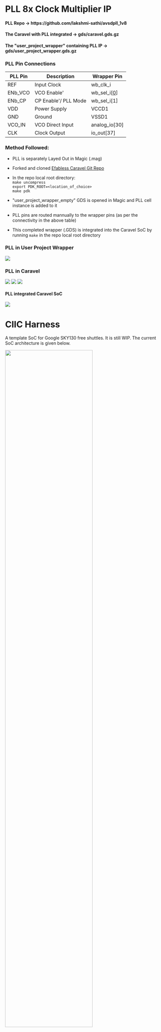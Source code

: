 # PLL 8x Clock Multiplier IP

<h4> PLL Repo -> https://github.com/lakshmi-sathi/avsdpll_1v8 </h4>
<h4> The Caravel with PLL integrated -> gds/caravel.gds.gz </h4>  
<h4> The "user_project_wrapper" containing PLL IP -> gds/user_project_wrapper.gds.gz</h4> 

<h3> PLL Pin Connections </h3>
 
 | PLL Pin | Description | Wrapper Pin |
 | --- | --- | --- |
 | REF | Input Clock | wb_clk_i |
 | ENb_VCO | VCO Enable' | wb_sel_i[[0]] |
 | ENb_CP | CP Enable'/ PLL Mode | wb_sel_i[1] |
 | VDD | Power Supply | VCCD1 |
 | GND | Ground | VSSD1 |
 | VCO_IN | VCO Direct Input | analog_io[30] |
 | CLK | Clock Output | io_out[37] |

<h3> Method Followed: </h3>

* PLL is separately Layed Out in Magic (.mag)

* Forked and cloned [Efabless Caravel Git Repo](https://github.com/efabless/caravel)

* In the repo local root directory: <br>
`make uncompress` <br>
`export PDK_ROOT=<location_of_choice>` <br>
`make pdk` <br>

* "user_project_wrapper_empty" GDS is opened in Magic and PLL cell instance is added to it 

* PLL pins are routed mannually to the wrapper pins (as per the connectivity in the above table)

* This completed wrapper (.GDS) is integrated into the Caravel SoC by running `make` in the repo local root directory 



<h3> PLL in User Project Wrapper </h3>

![](Images/PLLonwrapper.jpg)

<h3> PLL in Caravel </h3>

![](Images/PLL_in_caravel.jpg)
![](Images/PLL_Caravel2.jpg)
![](Images/PLL_on_Caravel.jpg)


<h4> PLL integrated Caravel SoC </h4>

![](Images/PLL_Integrated_Caravel.jpg)


 
# CIIC Harness  

A template SoC for Google SKY130 free shuttles. It is still WIP. The current SoC architecture is given below.

<p align=”center”>
<img src="/doc/ciic_harness.png" width="75%" height="75%"> 
</p>

## Getting Started:

Start by cloning the repo and uncompressing the files.
```bash
git clone https://github.com/efabless/caravel.git
cd caravel
make uncompress
```

Then you need to install the open_pdks prerequisite:
 - [Magic VLSI Layout Tool](http://opencircuitdesign.com/magic/index.html) is needed to run open_pdks -- version >= 8.3.60*

 > \* Note: You can avoid the need for the magic prerequisite by using the openlane docker to do the installation step in open_pdks. This [file](https://github.com/efabless/openlane/blob/develop/travisCI/travisBuild.sh) shows how.

Install the required version of the PDK by running the following commands:

```bash
export PDK_ROOT=<The place where you want to install the pdk>
make pdk
```

Then, you can learn more about the caravel chip by watching these video:
- Caravel User Project Features -- https://youtu.be/zJhnmilXGPo
- Aboard Caravel -- How to put your design on Caravel? -- https://youtu.be/9QV8SDelURk
- Things to Clarify About Caravel -- What versions to use with Caravel? -- https://youtu.be/-LZ522mxXMw

## Aboard Caravel:

Your area is the full user_project_wrapper, so feel free to add your project there or create a differnt macro and harden it seperately then insert it into the user_project_wrapper. For example, if your design is analog or you're using a different tool other than OpenLANE.

If you will use OpenLANE to harden your design, go through the instructions in this [README.md][0].

Then, you will need to put your design aboard the Caravel chip. Make sure you have the following:

- [Magic VLSI Layout Tool](http://opencircuitdesign.com/magic/index.html) installed on your machine. We may provide a Dockerized version later.\*
- You have your user_project_wrapper.gds under `./gds/` in the Caravel directory.

 > \* **Note:** You can avoid the need for the magic prerequisite by using the openlane docker to run the make step. This [section](#running-make-using-openlane's-magic) shows how.

Run the following command:

```bash
export PDK_ROOT=<The place where the installed pdk resides. The same PDK_ROOT used in the pdk installation step>
make
```

This should merge the GDSes using magic and you'll end up with your version of `./gds/caravel.gds`. You should expect hundred of thousands of magic DRC violations with the current "development" state of caravel.

## Running Make using OpenLANE's Magic

To use the magic installed inside Openlane to complete the final GDS streaming out step, export the following:

```bash
export PDK_ROOT=<The location where the pdk is installed>
export OPENLANE_ROOT=<the absolute path to the openlane directory cloned or to be cloned>
export IMAGE_NAME=<the openlane image name installed on your machine. Preferably openlane:rc5>
export CARAVEL_PATH=$(pwd)
```

Then, mount the docker:

```bash
docker run -it -v $CARAVEL_PATH:$CARAVEL_PATH -v $OPENLANE_ROOT:/openLANE_flow -v $PDK_ROOT:$PDK_ROOT -e CARAVEL_PATH=$CARAVEL_PATH -e PDK_ROOT=$PDK_ROOT -u $(id -u $USER):$(id -g $USER) $IMAGE_NAME
```

Finally, once inside the docker run the following commands:
```bash
cd $CARAVEL_PATH
make
exit
```

This should merge the GDSes using magic and you'll end up with your version of `./gds/caravel.gds`. You should expect hundred of thousands of magic DRC violations with the current "development" state of caravel.

## Managment SoC
The managment SoC runs firmware that can be used to:
- Configure User Project I/O pads
- Observe and control User Project signals (through on-chip logic analyzer probes)
- Control the User Project power supply

The memory map of the management SoC can be found [here](verilog/rtl/README)

## User Project Area
This is the user space. It has limited silicon area (TBD, about 3.1mm x 3.8mm) as well as a fixed number of I/O pads (37) and power pads (10).  See [the Caravel  premliminary datasheet](doc/caravel_datasheet.pdf) for details.
The repository contains a [sample user project](/verilog/rtl/user_proj_example.v) that contains a binary 32-bit up counter.  </br>

<p align=”center”>
<img src="/doc/counter_32.png" width="50%" height="50%">
</p>

The firmware running on the Management Area SoC, configures the I/O pads used by the counter and uses the logic probes to observe/control the counter. Three firmware examples are provided:
1. Configure the User Project I/O pads as o/p. Observe the counter value in the testbench: [IO_Ports Test](verilog/dv/caravel/user_proj_example/io_ports).
2. Configure the User Project I/O pads as o/p. Use the Chip LA to load the counter and observe the o/p till it reaches 500: [LA_Test1](verilog/dv/caravel/user_proj_example/la_test1).
3. Configure the User Project I/O pads as o/p. Use the Chip LA to control the clock source and reset signals and observe the counter value for five clock cylcles:  [LA_Test2](verilog/dv/caravel/user_proj_example/la_test2).

[0]: openlane/README.md
